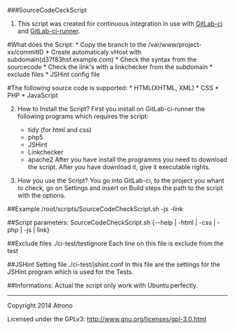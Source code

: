 ###SourceCodeCeckScript

1. This script was created for continuous integration in use with [GitLab-ci](https://github.com/gitlabhq/gitlab-ci) and [GitLab-ci-runner](https://github.com/gitlabhq/gitlab-ci-runner).

#What does the Script:
    * Copy the branch to the /var/www/project-xx/commitID
    * Create automaticaly vHost with subdomain(d37f83hsf.example.com)
    * Check the syntax from the sourcecode
    * Check the link's with a linkchecker from the subdomain
    * exclude files
    * JSHint config file

#The following source code is supported:
    * HTML(XHTML, XML) 
    * CSS
    * PHP
    * JavaScript

2. How to Install the Script?
First you install on GitLab-ci-runner the following programs which requires the script:
    * tidy (for html and css)
    * php5
    * JSHint
    * Linkchecker
    * apache2 
After you have install the programms you need to download the script. After you have download it, give it executable rights.

3. How you use the Script?
You go into GitLab-ci, to the project you whant to check, go on Settings and insert on Build steps the path to the script with the options.

##Example
    /root/scripts/SourceCodeCheckScript.sh -js -link

##Script parameters:
    SourceCodeCheckScript.sh {--help | -html | -css | -php | -js | link}

##Exclude files
    ./ci-test/testignore
Each line on this file is exclude from the test

##JSHint Setting file
    ./ci-test/jshint.conf
In this file are the settings for the JSHint program which is used for the Tests.

##Informations:
Actual the script only work with Ubuntu perfectly.

---
Copyright 2014 Atrono

Licensed under the GPLv3: http://www.gnu.org/licenses/gpl-3.0.html

